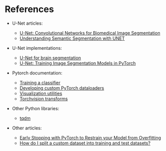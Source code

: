 # References

- U-Net articles:
    - [U-Net: Convolutional Networks for Biomedical Image Segmentation](https://arxiv.org/pdf/1505.04597.pdf)
    - [Understanding Semantic Segmentation with UNET](https://towardsdatascience.com/understanding-semantic-segmentation-with-unet-6be4f42d4b47)

- U-Net implementations:
    - [U-Net for brain segmentation](https://github.com/mateuszbuda/brain-segmentation-pytorch)
    - [U-Net: Training Image Segmentation Models in PyTorch](https://www.pyimagesearch.com/2021/11/08/u-net-training-image-segmentation-models-in-pytorch/)

- Pytorch documentation:
    - [Training a classifier](https://pytorch.org/tutorials/beginner/blitz/cifar10_tutorial.html)
    - [Developing custom PyTorch dataloaders](https://pytorch.org/tutorials/recipes/recipes/custom_dataset_transforms_loader.html)
    - [Visualization utilities](https://pytorch.org/vision/master/auto_examples/plot_visualization_utils.html)
    - [Torchvision transforms](https://pytorch.org/vision/stable/transforms.html)

- Other Python libraries:
    - [tqdm](https://github.com/tqdm/tqdm)

- Other articles:
    - [Early Stopping with PyTorch to Restrain your Model from Overfitting](https://medium.com/analytics-vidhya/early-stopping-with-pytorch-to-restrain-your-model-from-overfitting-dce6de4081c5)
    - [How do I split a custom dataset into training and test datasets?](https://stackoverflow.com/questions/50544730/how-do-i-split-a-custom-dataset-into-training-and-test-datasets)
